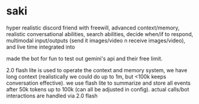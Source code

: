 # saki
hyper realistic discord friend with freewill, advanced context/memory, realistic conversational abilities, search abilities, decide when/if to respond, multimodal input/outputs (send it images/video n receive images/video), and live time integrated into 

made the bot for fun to test out gemini's api and their free limit.

2.0 flash lite is used to operate the context and memory system, we have long context (realistically we could do up to 1m, but <100k keeps conversation effective). we use flash lite to summarize and store all events after 50k tokens up to 100k (can all be adjusted in config).
actual calls/bot interactions are handled via 2.0 flash
